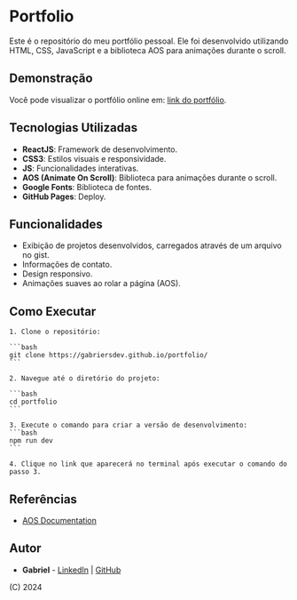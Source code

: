 # Portfolio

Este é o repositório do meu portfólio pessoal. Ele foi desenvolvido utilizando HTML, CSS, JavaScript e a biblioteca AOS para animações durante o scroll.

## Demonstração

Você pode visualizar o portfólio online em: [link do portfólio](https://gabriersdev.github.io/portfolio/).

## Tecnologias Utilizadas

- **ReactJS**: Framework de desenvolvimento.
- **CSS3**: Estilos visuais e responsividade.
- **JS**: Funcionalidades interativas.
- **AOS (Animate On Scroll)**: Biblioteca para animações durante o scroll.
- **Google Fonts**: Biblioteca de fontes.
- **GitHub Pages**: Deploy.

## Funcionalidades

- Exibição de projetos desenvolvidos, carregados através de um arquivo no gist.
- Informações de contato.
- Design responsivo.
- Animações suaves ao rolar a página (AOS).

## Como Executar

    1. Clone o repositório:

    ```bash
    git clone https://gabriersdev.github.io/portfolio/
    ```

    2. Navegue até o diretório do projeto:

    ```bash
    cd portfolio
    ```

    3. Execute o comando para criar a versão de desenvolvimento:
    ```bash
    npm run dev
    ```

    4. Clique no link que aparecerá no terminal após executar o comando do passo 3.

## Referências

- [AOS Documentation](https://michalsnik.github.io/aos/)

## Autor

- **Gabriel** - [LinkedIn](https://linkedin.com/in/gabrielmpribeiro) | [GitHub](https://github.com/gabriersdev)

(C) 2024
